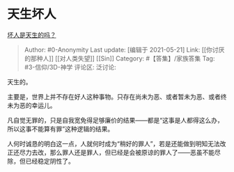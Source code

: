 # 天生坏人
[坏人是天生的吗？](https://www.zhihu.com/question/292220367/answer/479533549)

> Author: #0-Anonymity
> Last update: [编辑于 2021-05-21]
> Link: [[你讨厌的那种人]] [[对人类失望]] [[Sin]]
> Category: #【答集】/家族答集
> Tag: #3-信仰/3D-神学
> 评论区:
> 泛讨论:

天生的。

主要是，世界上并不存在好人这种事物。只存在尚未为恶、或者暂未为恶、或者终未为恶的幸运儿。

凡自觉无罪的，只是自我宽免得足够廉价的结果——都是“这事是人都得这么办，所以这事不能算有罪”这种逻辑的结果。

人何时诚恳的明白这一点，人就何时成为“稍好的罪人”，若是还能做到明知无法改正还尽力去改，那么罪人还是罪人，但已经是会被原谅的罪人了——恶虽不能尽除，但已经稳定阴性了。
